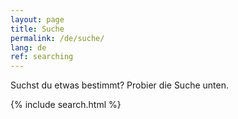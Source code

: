 ```yaml
---
layout: page
title: Suche
permalink: /de/suche/
lang: de
ref: searching
---
```



Suchst du etwas bestimmt? Probier die Suche unten.

{% include search.html %}

